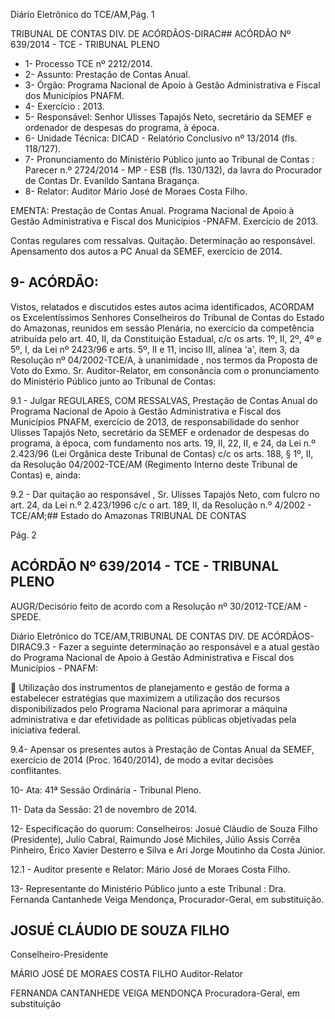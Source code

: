 Diário Eletrônico do TCE/AM,Pág. 1

TRIBUNAL DE CONTAS DIV. DE ACÓRDÃOS-DIRAC## ACÓRDÃO Nº 639/2014 - TCE - TRIBUNAL PLENO

- 1- Processo TCE nº 2212/2014.
- 2- Assunto: Prestação de Contas Anual.
- 3- Órgão: Programa Nacional de Apoio à Gestão Administrativa e Fiscal dos Municípios PNAFM.
- 4- Exercício : 2013.
- 5-  Responsável: Senhor  Ulisses  Tapajós  Neto,  secretário  da  SEMEF  e  ordenador  de despesas do programa, à época.
- 6- Unidade Técnica: DICAD - Relatório Conclusivo nº 13/2014 (fls. 118/127).
- 7-  Pronunciamento  do  Ministério Público  junto  ao Tribunal  de  Contas :  Parecer  n.º 2724/2014  -  MP  -  ESB  (fls.  130/132),  da  lavra  do  Procurador  de  Contas  Dr.  Evanildo Santana Bragança.
- 8- Relator: Auditor Mário José de Moraes Costa Filho.

EMENTA: Prestação de Contas Anual. Programa Nacional de Apoio à Gestão Administrativa e Fiscal dos Municípios -PNAFM. Exercício de 2013.

Contas regulares com ressalvas. Quitação. Determinação ao responsável. Apensamento dos autos a PC Anual da SEMEF, exercício de 2014.

## 9- ACÓRDÃO:

Vistos, relatados e discutidos estes autos acima identificados,  ACORDAM os Excelentíssimos  Senhores  Conselheiros do Tribunal de Contas do Estado do Amazonas, reunidos em sessão Plenária, no exercício da competência atribuída pelo  art. 40, II, da Constituição Estadual, c/c os arts. 1º, II, 2º, 4º e 5º, I, da Lei nº 2423/96 e arts. 5º, II e 11, inciso III, alínea 'a', item 3, da Resolução nº 04/2002-TCE/A, à unanimidade , nos termos  da  Proposta  de  Voto  do  Exmo.  Sr.  Auditor-Relator,  em  consonância  com  o pronunciamento do Ministério Público junto ao Tribunal de Contas:

9.1 - Julgar REGULARES, COM RESSALVAS, Prestação de Contas Anual do  Programa  Nacional  de  Apoio  à  Gestão  Administrativa  e  Fiscal  dos  Municípios  PNAFM,  exercício  de  2013,  de  responsabilidade  do  senhor  Ulisses  Tapajós  Neto, secretário da SEMEF e ordenador de despesas do programa, à época, com fundamento nos arts. 19, II, 22, II, e 24, da Lei n.º 2.423/96 (Lei Orgânica deste Tribunal de Contas) c/c os arts. 188, § 1º, II, da Resolução 04/2002-TCE/AM (Regimento Interno deste Tribunal de Contas) e, ainda:

9.2 - Dar quitação ao responsável , Sr. Ulisses Tapajós Neto, com fulcro no art. 24, da Lei n.º 2.423/1996 c/c o art. 189, II, da Resolução n.º 4/2002 - TCE/AM;## Estado do Amazonas TRIBUNAL DE CONTAS

Pág. 2

## ACÓRDÃO Nº 639/2014 - TCE - TRIBUNAL PLENO

AUGR/Decisório feito de acordo com a Resolução nº 30/2012-TCE/AM - SPEDE.

Diário Eletrônico do TCE/AM,TRIBUNAL DE CONTAS DIV. DE ACÓRDÃOS-DIRAC9.3 - Fazer a seguinte determinação ao responsável e a atual gestão do Programa Nacional de Apoio à Gestão Administrativa e Fiscal dos Municípios - PNAFM:

 Utilização  dos  instrumentos  de  planejamento  e  gestão  de  forma a estabelecer  estratégias  que  maximizem  a  utilização  dos  recursos disponibilizados pelo Programa Nacional para aprimorar a máquina administrativa e dar efetividade as políticas públicas objetivadas pela iniciativa federal.

9.4- Apensar os presentes autos à Prestação de Contas Anual da SEMEF, exercício de 2014 (Proc. 1640/2014), de modo a evitar decisões conflitantes.

10- Ata: 41ª Sessão Ordinária - Tribunal Pleno.

11- Data da Sessão: 21 de novembro de 2014.

12- Especificação do quorum: Conselheiros: Josué Cláudio de Souza Filho (Presidente), Julio Cabral, Raimundo José Michiles, Júlio Assis Corrêa Pinheiro, Érico Xavier Desterro e Silva e Ari Jorge Moutinho da Costa Júnior.

12.1 - Auditor presente e Relator: Mário José de Moraes Costa Filho.

13- Representante  do  Ministério  Público  junto  a  este  Tribunal : Dra. Fernanda Cantanhede Veiga Mendonça, Procurador-Geral, em substituição.

## JOSUÉ CLÁUDIO DE SOUZA FILHO

Conselheiro-Presidente

MÁRIO JOSÉ DE MORAES COSTA FILHO Auditor-Relator

FERNANDA CANTANHEDE VEIGA MENDONÇA Procuradora-Geral, em substituição